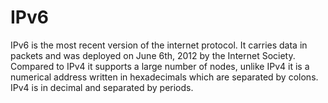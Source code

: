# IPv6

IPv6 is the most recent version of the internet protocol. It carries data in packets and was deployed on June 6th, 2012 by the Internet Society. 
Compared to IPv4 it supports a large number of nodes, unlike IPv4 it is a numerical address written in hexadecimals which are separated by colons. IPv4 is in decimal and separated by periods. 
